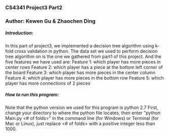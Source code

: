 ### CS4341 Project3 Part2
### Author: Kewen Gu & Zhaochen Ding

##### Introduction:
In this part of project3, we implemented a decision tree algorithm using k-fold cross validation in python. The data set we used to perform decision tree algorithm on is the one we gathered from part1 of this project. And the five features we have used are:
  Feature 1: which player has more pieces in center rows
  Feature 2: which player has a piece at the bottom left corner of the board
  Feature 3: which player has more pieces in the center column
  Feature 4: which player has more pieces in the bottom row
  Feature 5: which player has more connections of 2 pieces

##### How to run this program:
Note that the python version we used for this program is python 2.7
First, change your directory to where the python file locates, then enter "python Main.py <# of folds>" in the command line (for Windows) or Terminal (for Mac or Linux), just replace <# of folds> with a positive integer less than 1000.
